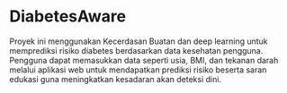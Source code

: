 # DiabetesAware
Proyek ini menggunakan Kecerdasan Buatan dan deep learning untuk memprediksi risiko diabetes berdasarkan data kesehatan pengguna. Pengguna dapat memasukkan data seperti usia, BMI, dan tekanan darah melalui aplikasi web untuk mendapatkan prediksi risiko beserta saran edukasi guna meningkatkan kesadaran akan deteksi dini.
